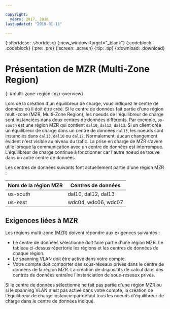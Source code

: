 ```yaml
---

copyright:
  years: 2017, 2018
lastupdated: "2019-01-11"

---
```


{:shortdesc: .shortdesc}
{:new_window: target="_blank"}
{:codeblock: .codeblock}
{:pre: .pre}
{:screen: .screen}
{:tip: .tip}
{:download: .download}

# Présentation de MZR (Multi-Zone Region)
{: #multi-zone-region-mzr-overview}

Lors de la création d'un équilibreur de charge, vous indiquez le centre de données où il doit être créé. Si le centre de données fait partie d'une région multi-zone (MZR, Multi-Zone Region), les noeuds de l'équilibreur de charge sont instanciées dans deux centres de données différents. Par exemple, `us-south` est une région MZR qui contient `dal10`, `dal12`, `dal13`. Si un client crée un équilibreur de charge dans un centre de données `dal13`, les noeuds sont instanciés dans `dal13`, `dal10` ou `dal12`. Normalement, aucun changement évident n'est visible au niveau du trafic. La prise en charge de MZR s'avère utile lorsque la communication avec un centre de données est interrompue. L'équilibreur de charge continue à fonctionner car l'autre noeud se trouve dans un autre centre de données.

Les centres de données suivants font actuellement partie d'une région MZR :

| Nom de la région MZR | Centres de données |
| ---------|--------------|
| us-south | dal10, dal12, dal13 |
| us-east | wdc04, wdc06, wdc07 |


## Exigences liées à MZR
Les régions multi-zone (MZR) doivent répondre aux exigences suivantes :
* Le centre de données sélectionné doit faire partie d'une région MZR. Le tableau ci-dessus répertorie les régions et les centres de données de chaque région.
* Le spanning VLAN doit être activé dans votre compte.
* Votre compte doit comporter des sous-réseaux privés dans le centre de données de la région MZR. La création de dispositifs de calcul dans des centres de données entraîne l'instanciation de sous-réseaux privés.

Si le centre de données sélectionné ne fait pas partie d'une région MZR ou si le spanning VLAN n'est pas activé dans votre compte, la création de l'équilibreur de charge instancie par défaut tous les noeuds d'équilibreur de charge dans le centre de données indiqué.
